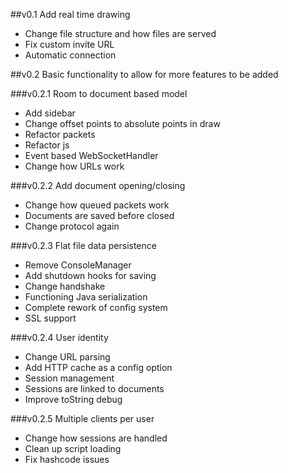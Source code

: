 ##v0.1
Add real time drawing

- Change file structure and how files are served
- Fix custom invite URL
- Automatic connection

##v0.2
Basic functionality to allow for more features to be added

###v0.2.1
Room to document based model

- Add sidebar
- Change offset points to absolute points in draw
- Refactor packets
- Refactor js
- Event based WebSocketHandler
- Change how URLs work

###v0.2.2
Add document opening/closing

- Change how queued packets work
- Documents are saved before closed
- Change protocol again

###v0.2.3
Flat file data persistence

- Remove ConsoleManager
- Add shutdown hooks for saving
- Change handshake
- Functioning Java serialization
- Complete rework of config system
- SSL support

###v0.2.4
User identity

- Change URL parsing
- Add HTTP cache as a config option
- Session management
- Sessions are linked to documents
- Improve toString debug

###v0.2.5
Multiple clients per user

- Change how sessions are handled
- Clean up script loading
- Fix hashcode issues